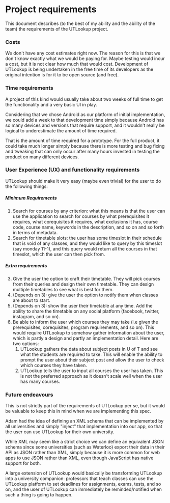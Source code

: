 # Project requirements
This document describes (to the best of my ability and the ability of the team) the requirements of the UTLookup project. 

### Costs 
We don't have any cost estimates right now. The reason for this is that we don't know exactly what we would be paying for. Maybe testing would incur a cost, but it is not clear how much that would cost. Development of UTLookup is being undertaken in the free time of its developers as the original intention is for it to be open source (and free).

### Time requirements
A project of this kind would usually take about two weeks of full time to get the functionality and a very basic UI in play.

Considering that we chose Android as our platform of initial implementation, we could add a week to that development time simply because Android has so many devices and versions that require support, and it wouldn't really be logical to underestimate the amount of time required. 

That is the amount of time required for a prototype. For the full product, it could take much longer simply because there is more testing and bug fixing and tweaking that can only occur after many hours invested in testing the product on many different devices.

### User Experience (UX) and functionality requirements
UTLookup should make it very easy (maybe even trivial) for the user to do the following things:
##### Minimum Requirements
1. Search for courses by any criterion: what this means is that the user can use the application to search for courses by what prerequisites it requires, what corequisites it requires, what exclusions it has, course code, course name, keywords in the description, and so on and so forth in terms of metadata.
2. Search for timetable slots: the user has some timeslot in their schedule that is void of any classes, and they would like to query by this timeslot (say monday 11-1), and this query would return all the courses in that timeslot, which the user can then pick from.

##### Extra requirements 
3. Give the user the option to craft their timetable. They will pick courses from their queries and design their own timetable. They can design multiple timetables to see what is best for them.
4. (Depends on 3): give the user the option to notify them when classes are about to start. 
5. (Depends on 3): show the user their timetable at any time. Add the ability to share the timetable on any social platform (facebook, twitter, instagram, and so on).
6. Be able to inform the user which courses they may take (i.e given the prerequisites, corequisites, program requirements, and so on). This would require UTLookup to somehow gather information about the user, which is partly a design and partly an implementation detail. Here are two options:
   1. UTLookup gathers the data about subject posts in U of T and see what the students are required to take. This will enable the ability to prompt the user about their subject post and allow the user to check which courses they have taken. 
   2. UTLookup tells the user to input all courses the user has taken. This is not the preferred approach as it doesn't scale well when the user has many courses.

### Future endeavours
This is not strictly part of the requirements of UTLookup per se, but it would be valuable to keep this in mind when we are implementing this spec. 

Adam had the idea of defining an XML schema that can be implemented by all universities and simply "inject" that implementation into our app, so that the user can use UTLookup for their own university. 

While XML may seem like a strict choice we can define an equivalent JSON schema since some universities (such as Waterloo) export their data in their API as JSON rather than XML, simply because it is more common for web apps to use JSON rather than XML, even though JavaScript has native support for both.

A large extension of UTLookup would basically be transforming UTLookup into a university companion: professors that teach classes can use the UTLookup platform to set deadlines for assignments, exams, tests, and so on, and the user of UTLookup can immediately be reminded/notified when such a thing is going to happen. 
